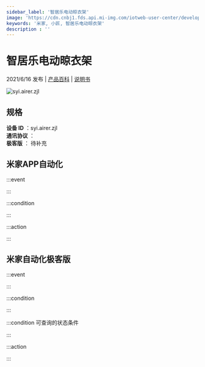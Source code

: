 ```yaml
---
sidebar_label: '智居乐电动晾衣架'
image: 'https://cdn.cnbj1.fds.api.mi-img.com/iotweb-user-center/developer_1678870953868TMZnOiCP.png?GalaxyAccessKeyId=AKVGLQWBOVIRQ3XLEW&Expires=9223372036854775807&Signature=GJS7Yv8KeJ9WLqcKXDUC9gyo7UE='
keywords: '米家, 小匠, 智居乐电动晾衣架'
description : ''
---
```

# 智居乐电动晾衣架

2021/6/16 发布 | [产品百科](https://home.mi.com/webapp/content/baike/product/index.html?model=syi.airer.zjl/) | [说明书](https://home.mi.com/views/introduction.html?model=syi.airer.zjl&region=cn)

![syi.airer.zjl](https://cdn.cnbj1.fds.api.mi-img.com/iotweb-user-center/developer_1678870953868TMZnOiCP.png?GalaxyAccessKeyId=AKVGLQWBOVIRQ3XLEW&Expires=9223372036854775807&Signature=GJS7Yv8KeJ9WLqcKXDUC9gyo7UE=)

## 规格  
> 
**设备 ID** ：syi.airer.zjl  
**通讯协议** ：  
**极客版**  ： 待补充 


## 米家APP自动化  

:::event  

:::

:::condition  

:::

:::action   

:::

## 米家自动化极客版  

:::event  

:::

:::condition  

:::

:::condition 可查询的状态条件  

:::

:::action  

:::

        
